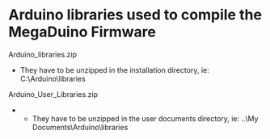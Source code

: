 # Arduino libraries used to compile the MegaDuino Firmware

Arduino_libraries.zip

- They have to be unzipped in the installation directory, ie: C:\Arduino\libraries

Arduino_User_Libraries.zip

- - They have to be unzipped in the user documents directory, ie: ..\My Documents\Arduino\libraries


